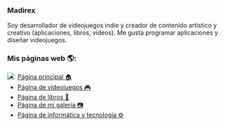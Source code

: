 ### Madirex
Soy desarrollador de videojuegos indie y creador de contenido artístico y creativo (aplicaciones, libros, vídeos). Me gusta programar aplicaciones y diseñar videojuegos.

### Mis páginas web 🌎:
<a href="https://www.madirex.com/"><img align="left" src="https://i.imgur.com/nYtcu63.gif"></a>
- <a href="https://www.madirex.com/">Página principal 🏠</a>
- <a href="https://games.madirex.com/">Página de videojuegos 🎮</a>
- <a href="https://books.madirex.com/">Página de libros 📕</a>
- <a href="https://art.madirex.com/">Página de mi galería 📷</a>
- <a href="https://tech.madirex.com/">Página de informática y tecnología ⚙</a>
